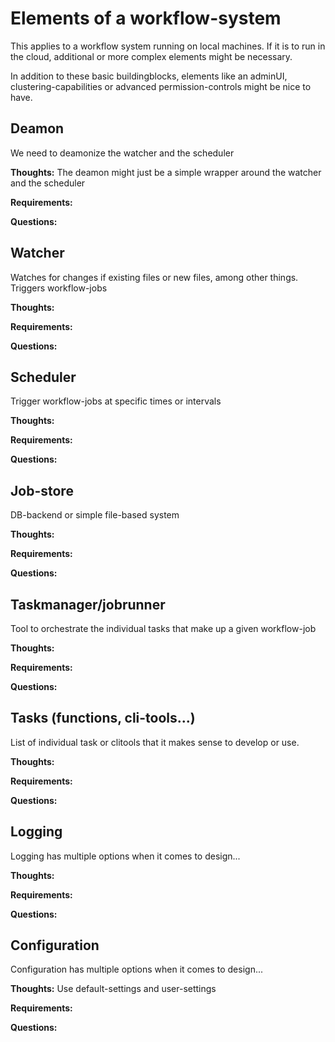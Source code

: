 # Elements of a workflow-system
This applies to a workflow system running on local machines. If it is to run in the cloud, additional or more complex elements might be necessary.

In addition to these basic buildingblocks, elements like an adminUI, clustering-capabilities or advanced permission-controls might be nice to have.


## Deamon
We need to deamonize the watcher and the scheduler

**Thoughts:** The deamon might just be a simple wrapper around the watcher and the scheduler

**Requirements:**

**Questions:**

## Watcher
Watches for changes if existing files or new files, among other things. Triggers workflow-jobs

**Thoughts:**

**Requirements:**

**Questions:**

## Scheduler
Trigger workflow-jobs at specific times or intervals 

**Thoughts:**

**Requirements:**

**Questions:**

## Job-store
DB-backend or simple file-based system

**Thoughts:**

**Requirements:**

**Questions:**

## Taskmanager/jobrunner
Tool to orchestrate the individual tasks that make up a given workflow-job

**Thoughts:**

**Requirements:**

**Questions:**

## Tasks (functions, cli-tools...)
List of individual task or clitools that it makes sense to develop or use.

**Thoughts:**

**Requirements:**

**Questions:**

## Logging
Logging has multiple options when it comes to design...

**Thoughts:**

**Requirements:**

**Questions:**

## Configuration
Configuration has multiple options when it comes to design...

**Thoughts:**
Use default-settings and user-settings

**Requirements:**

**Questions:**
